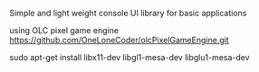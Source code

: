 Simple and light weight console UI library for basic applications

using OLC pixel game engine
    https://github.com/OneLoneCoder/olcPixelGameEngine.git



sudo apt-get install libx11-dev libgl1-mesa-dev libglu1-mesa-dev
